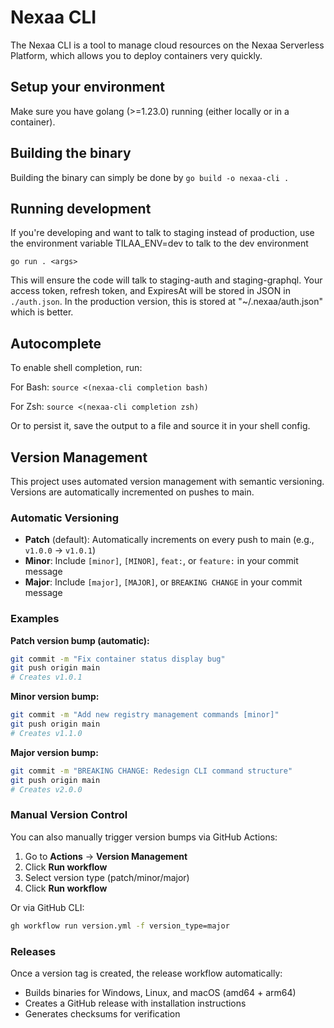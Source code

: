 # Nexaa CLI

The Nexaa CLI is a tool to manage cloud resources on the Nexaa Serverless
Platform, which allows you to deploy containers very quickly.

## Setup your environment

Make sure you have golang (>=1.23.0) running (either locally or in a container).

## Building the binary

Building the binary can simply be done by `go build -o nexaa-cli .`

## Running development

If you're developing and want to talk to staging instead of production, use the environment variable TILAA_ENV=dev to talk to the dev environment

`go run . <args>`

This will ensure the code will talk to staging-auth and staging-graphql. Your
access token, refresh token, and ExpiresAt will be stored in JSON in
`./auth.json`. In the production version, this is stored at "~/.nexaa/auth.json"
which is better.

## Autocomplete
To enable shell completion, run:

For Bash:
    `source <(nexaa-cli completion bash)`

For Zsh:
    `source <(nexaa-cli completion zsh)`

Or to persist it, save the output to a file and source it in your shell config.

## Version Management

This project uses automated version management with semantic versioning. Versions are automatically incremented on pushes to main.

### Automatic Versioning
- **Patch** (default): Automatically increments on every push to main (e.g., `v1.0.0` → `v1.0.1`)
- **Minor**: Include `[minor]`, `[MINOR]`, `feat:`, or `feature:` in your commit message
- **Major**: Include `[major]`, `[MAJOR]`, or `BREAKING CHANGE` in your commit message

### Examples

**Patch version bump (automatic):**
```bash
git commit -m "Fix container status display bug"
git push origin main
# Creates v1.0.1
```

**Minor version bump:**
```bash
git commit -m "Add new registry management commands [minor]"
git push origin main
# Creates v1.1.0
```

**Major version bump:**
```bash
git commit -m "BREAKING CHANGE: Redesign CLI command structure"
git push origin main
# Creates v2.0.0
```

### Manual Version Control
You can also manually trigger version bumps via GitHub Actions:
1. Go to **Actions** → **Version Management**
2. Click **Run workflow**
3. Select version type (patch/minor/major)
4. Click **Run workflow**

Or via GitHub CLI:
```bash
gh workflow run version.yml -f version_type=major
```

### Releases
Once a version tag is created, the release workflow automatically:
- Builds binaries for Windows, Linux, and macOS (amd64 + arm64)
- Creates a GitHub release with installation instructions
- Generates checksums for verification